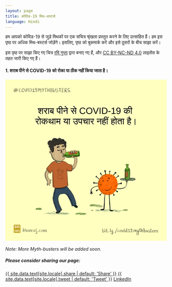 ```yaml
---
layout: page
title: कोविड-19 मिथ-बस्टर्स
language: Hindi
---
```

<a href="#read"></a>
<p id="read">हम आपको कोविड-19 से जुड़े मिथकों पर एक सचित्र श्रृंखला प्रस्तुत करने के लिए उत्साहित हैं। हम इस पृष्ठ पर अधिक मिथ-बस्टर्स जोड़ेंगे। इसलिए, पृष्ठ को बुकमार्क करें और इसे दूसरों के बीच साझा करें।</p>

इस पृष्ठ पर साझा किए गए चित्र [रवि गुप्ता](https://www.ravigupta.me/) द्वारा बनाए गए हैं, और [CC BY-NC-ND 4.0](https://creativecommons.org/licenses/by-nc-nd/4.0/) लाइसेंस के तहत जारी किए गए हैं।

#### 1. शराब पीने से COVID-19 को रोका या ठीक नहीं किया जाता है।
<img src="/public/images/covid19mythbusters/hindi/CovidMythBusters_Alcohol_hindi.jpg" alt="Illustration on COVID-19 myth about alcohol.">
<br>

*Note: More Myth-busters will be added soon.*

<div class="page-share">
  <h5> Please consider sharing our page: </h5>
  <a href="https://www.facebook.com/sharer/sharer.php?u={{ page.url | absolute_url | url_encode }}" onclick="window.open(this.href, 'window', 'left=20,top=20,width=500,height=500,toolbar=1,resizable=0'); return false;" class="btn btn-facebook btn-small"><i class="fa fa-facebook" aria-hidden="true"></i> <span>{{ site.data.text[site.locale].share | default: 'Share' }}</span></a>
  <a href="https://twitter.com/intent/tweet?text={{ page.title | url_encode }}%20{{ page.url | absolute_url | url_encode }}&via={{ site.author.twitter_username }}&related={{ site.author.twitter_username }}" onclick="window.open(this.href, 'window', 'left=20,top=20,width=500,height=500,toolbar=1,resizable=0'); return false;" class="btn btn-twitter btn-small"><i class="fa fa-twitter" aria-hidden="true"></i> <span>{{ site.data.text[site.locale].tweet | default: 'Tweet' }}</span></a>
  <a href="https://www.linkedin.com/shareArticle?mini=true&url={{ page.url | absolute_url | url_encode }}" onclick="window.open(this.href, 'window', 'left=20,top=20,width=500,height=500,toolbar=1,resizable=0'); return false;" class="btn btn-linkedin btn-small"><i class="fa fa-linkedin" aria-hidden="true"></i> <span>LinkedIn</span></a>
</div>
